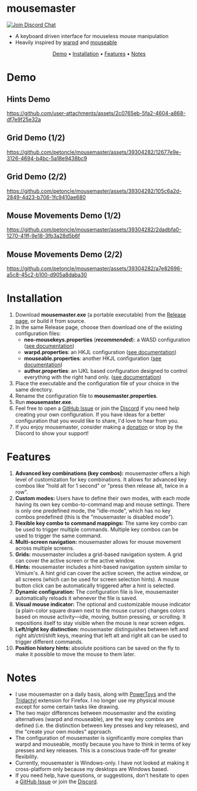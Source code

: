 # mousemaster

<a href="https://discord.gg/GSB6MaKb2R"><img src="https://img.shields.io/discord/854326924402622474?color=%235865F2&label=discord" alt="Join Discord Chat"></a>

- A keyboard driven interface for mouseless mouse manipulation
- Heavily inspired by [warpd](https://github.com/rvaiya/warpd)
  and [mouseable](https://github.com/wirekang/mouseable/)

<p align="center">
<a href="#demo">Demo</a> •
<a href="#installation">Installation</a> •
<a href="#features">Features</a> •
<a href="#notes">Notes</a>
</p>

# Demo

## Hints Demo
https://github.com/user-attachments/assets/2c0765eb-5fa2-4604-a868-df7e9f25e32a

## Grid Demo (1/2)
https://github.com/petoncle/mousemaster/assets/39304282/12677e9e-3126-4694-b4bc-5a18e9438bc9

## Grid Demo (2/2)
https://github.com/petoncle/mousemaster/assets/39304282/105c6a2d-2849-4d23-b706-1fc9410ae680

## Mouse Movements Demo (1/2)
https://github.com/petoncle/mousemaster/assets/39304282/2dadbfa0-1270-41ff-9e18-3fb3a28d5b6f

## Mouse Movements Demo (2/2)
https://github.com/petoncle/mousemaster/assets/39304282/a7e82696-a5c8-45c2-b100-d905a8daba30

# Installation

1. Download **mousemaster.exe** (a portable executable) from
   the [Release page](https://github.com/petoncle/mousemaster/releases/latest), or build
   it from source.
2. In the same Release page, choose then download one of the existing configuration files:
    - **neo-mousekeys.properties** (***recommended***): a WASD configuration ([see documentation](configuration/neo-mousekeys.md))
    - **warpd.properties**: an HKJL configuration ([see documentation](configuration/warpd.md))
    - **mouseable.properties**: another HKJL configuration ([see documentation](configuration/mouseable.md))
    - **author.properties**: an IJKL based configuration designed to control everything with the right hand only. ([see documentation](configuration/author.md))
3. Place the executable and the configuration file of your choice in the same directory.
4. Rename the configuration file to **mousemaster.properties**.
5. Run **mousemaster.exe**.
6. Feel free to open a [GitHub Issue](https://github.com/petoncle/mousemaster/issues)
   or join the [Discord](https://discord.gg/GSB6MaKb2R) if you need help creating your own
   configuration. If you have ideas for a better configuration that
   you would like to share, I'd love to hear from you.
7. If you enjoy mousemaster, consider making a [donation](https://ko-fi.com/petoncle) or stop by the Discord to show your support! 

# Features

1. **Advanced key combinations (key combos):** mousemaster offers a high level
   of customization for key combinations. It allows for advanced key combos like "hold
   alt for 1 second" or "press then release alt, twice in a row".
2. **Custom modes:** Users have to define their own modes, with each mode
   having its own key combo-to-command map and mouse settings. There is only one
   predefined mode, the "idle-mode", which has no key combos predefined (this is the
   "mousemaster is disabled mode").
3. **Flexible key combo to command mappings:** The same key combo can be used to
   trigger multiple commands. Multiple key combos can be used to trigger the same command.
4. **Multi-screen navigation:** mousemaster allows for mouse movement across multiple screens.
5. **Grids:** mousemaster includes a grid-based navigation system. A grid can cover the
   active screen or the active window.
6. **Hints:** mousemaster includes a hint-based navigation system similar
   to Vimium's. A hint grid can cover the active screen, the active window, or all
   screens (which can be used for screen selection hints). A mouse button click
   can be automatically triggered after a hint is selected.
7. **Dynamic configuration:** The configuration file is live, mousemaster automatically
   reloads it whenever the file is saved.
8. **Visual mouse indicator:** The optional and customizable mouse indicator (a
   plain-color square drawn next to the mouse cursor) changes colors based on mouse
   activity—idle, moving, button pressing, or scrolling. It repositions itself to stay
   visible when the mouse is near screen edges.
9. **Left/right key distinction:** mousemaster distinguishes between left and right
   alt/ctrl/shift keys, meaning that left alt and right alt can be used to trigger
   different commands.
10. **Position history hints:** absolute positions can be saved on the fly to make 
   it possible to move the mouse to them later.

# Notes

- I use mousemaster on a daily basis, along with [PowerToys](https://github.com/microsoft/PowerToys)
  and the [Tridactyl](https://github.com/tridactyl/tridactyl) extension for
  Firefox. I no longer use my physical mouse except for some certain tasks like drawing. 
- The two major differences between mousemaster and the existing alternatives (warpd and
  mouseable), are the way key combos are defined (i.e. the distinction between key
  presses and key releases), and the "create your own modes" approach.
- The configuration of mousemaster is significantly more complex than warpd and mouseable,
  mostly because you have to think in terms of key presses and key releases. This is a
  conscious trade-off for greater flexibility.
- Currently, mousemaster is Windows-only. I have not looked at making it cross-platform
  only because my desktops are Windows based.
- If you need help, have questions, or suggestions, 
  don't hesitate to open a [GitHub Issue](https://github.com/petoncle/mousemaster/issues) or join the [Discord](https://discord.gg/GSB6MaKb2R).
